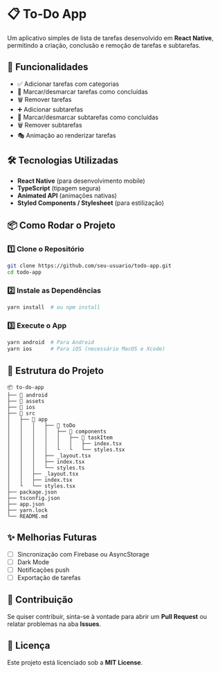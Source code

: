 # 📋 To-Do App

Um aplicativo simples de lista de tarefas desenvolvido em **React Native**, permitindo a criação, conclusão e remoção de tarefas e subtarefas.

## 🚀 Funcionalidades

- ✅ Adicionar tarefas com categorias
- 🔄 Marcar/desmarcar tarefas como concluídas
- 🗑️ Remover tarefas
- ➕ Adicionar subtarefas
- 🔄 Marcar/desmarcar subtarefas como concluídas
- 🗑️ Remover subtarefas
- 🎭 Animação ao renderizar tarefas

## 🛠️ Tecnologias Utilizadas

- **React Native** (para desenvolvimento mobile)
- **TypeScript** (tipagem segura)
- **Animated API** (animações nativas)
- **Styled Components / Stylesheet** (para estilização)

## 📦 Como Rodar o Projeto

### 1️⃣ Clone o Repositório
```sh
git clone https://github.com/seu-usuario/todo-app.git
cd todo-app
```

### 2️⃣ Instale as Dependências
```sh
yarn install  # ou npm install
```

### 3️⃣ Execute o App
```sh
yarn android  # Para Android
yarn ios      # Para iOS (necessário MacOS e Xcode)
```

## 📂 Estrutura do Projeto
```
📦 to-do-app
├── 📂 android
├── 📂 assets
├── 📂 ios
├── 📂 src
│   ├── 📂 app
│   │   │   ├── 📂 toDo
│   │   │   │   ├── 📂 components
│   │   │   │   │   ├── 📂 taskItem
│   │   │   │   │   │   ├── index.tsx
│   │   │   │   └   └   └── styles.tsx
│   │   │   ├── _layout.tsx
│   │   │   ├── index.tsx
│   │   │   └── styles.ts
│   │   ├── _layout.tsx
│   │   ├── index.tsx
│   └   └── styles.tsx
├── package.json
├── tsconfig.json
├── app.json
├── yarn.lock
└── README.md
```

## ✨ Melhorias Futuras
- [ ] Sincronização com Firebase ou AsyncStorage
- [ ] Dark Mode
- [ ] Notificações push
- [ ] Exportação de tarefas

## 📌 Contribuição
Se quiser contribuir, sinta-se à vontade para abrir um **Pull Request** ou relatar problemas na aba **Issues**.

## 📜 Licença
Este projeto está licenciado sob a **MIT License**.

